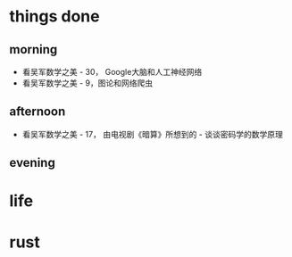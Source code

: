 # things done
## morning
* 看吴军数学之美 - 30， Google大脑和人工神经网络
* 看吴军数学之美 - 9，图论和网络爬虫
## afternoon
* 看吴军数学之美 - 17， 由电视剧《暗算》所想到的 - 谈谈密码学的数学原理
## evening

# life

# rust
